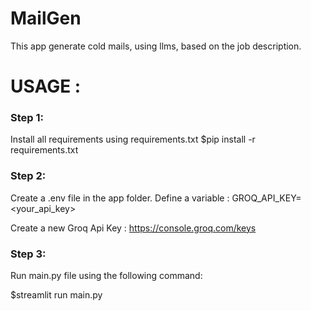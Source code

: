 # MailGen
This app generate cold mails, using llms, based on the job description.

# USAGE :
### Step 1:
Install all requirements using requirements.txt
 $pip install -r requirements.txt

### Step 2:
Create a .env file in the app folder.
Define a variable :
  GROQ_API_KEY=<your_api_key>

Create a new Groq Api Key : https://console.groq.com/keys

### Step 3:
Run main.py file using the following command:

$streamlit run main.py
